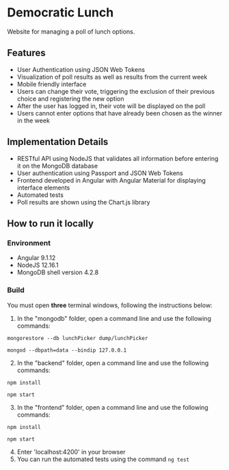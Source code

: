 # Democratic Lunch
Website for managing a poll of lunch options. 

## Features

* User Authentication using JSON Web Tokens
* Visualization of poll results as well as results from the current week
* Mobile friendly interface
* Users can change their vote, triggering the exclusion of their previous choice and registering the new option
* After the user has logged in, their vote will be displayed on the poll
* Users cannot enter options that have already been chosen as the winner in the week

## Implementation Details

* RESTful API using NodeJS that validates all information before entering it on the MongoDB database
* User authentication using Passport and JSON Web Tokens
* Frontend developed in Angular with Angular Material for displaying interface elements
* Automated tests
* Poll results are shown using the Chart.js library

## How to run it locally

### Environment

* Angular 9.1.12
* NodeJS 12.16.1
* MongoDB shell version 4.2.8

### Build

You must open **three** terminal windows, following the instructions below:

1. In the "mongodb" folder, open a command line and use the following commands:

  `mongorestore --db lunchPicker dump/lunchPicker`

  `mongod --dbpath=data --bindip 127.0.0.1`
  
2. In the "backend" folder, open a command line and use the following commands:

`npm install`

`npm start`

3. In the "frontend" folder, open a command line and use the following commands:

`npm install`

`npm start`

4. Enter 'localhost:4200' in your browser
5. You can run the automated tests using the command `ng test`


